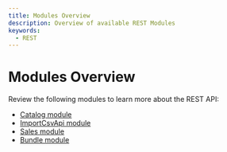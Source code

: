 ```yaml
---
title: Modules Overview
description: Overview of available REST Modules
keywords:
  - REST
---
```


# Modules Overview

Review the following modules to learn more about the REST API:

- [Catalog module](./catalog/)
- [ImportCsvApi module](./import/)
- [Sales module](./sales/)
- [Bundle module](./bundle/)